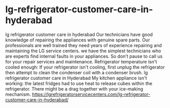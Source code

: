 # lg-refrigerator-customer-care-in-hyderabad
lg refrigerator customer care in hyderabad  Our technicians have good knowledge of repairing the appliances with genuine spare parts. Our professionals are well trained they need years of experience repairing and maintaining the LG service centers. we have the simplest technicians who are experts find internal faults in your appliances. So don’t pause to call us for your repair services and maintenance. Refrigerator temperature isn't cooled enough: If your refrigerator isn't cooling, first unplug the refrigerator then attempt to clean the condenser coil with a condenser brush. lg refrigerator customer care in Hyderabad My kitchen appliance isn't working: the latest fridges had to use heat to release cubes within the refrigerator. There might be a drag together with your ice-making mechanism. https://lgrefrigeratorservicecenters.com/lg-refrigerator-customer-care-in-hyderabad/
